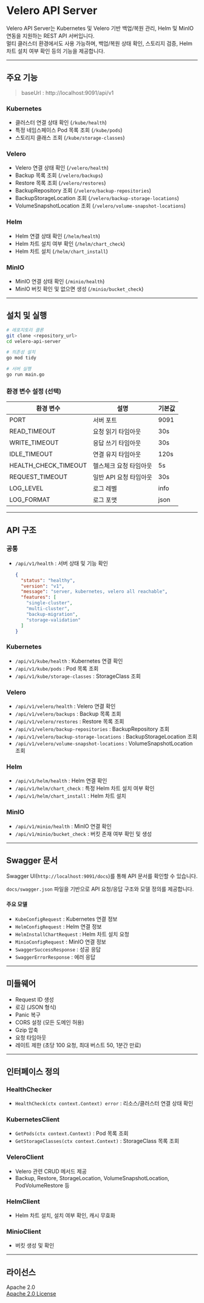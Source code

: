 # Velero API Server

Velero API Server는 Kubernetes 및 Velero 기반 백업/복원 관리, Helm 및 MinIO 연동을 지원하는 REST API 서버입니다.  
멀티 클러스터 환경에서도 사용 가능하며, 백업/복원 상태 확인, 스토리지 검증, Helm 차트 설치 여부 확인 등의 기능을 제공합니다.

---

## 주요 기능

> baseUrl : http://localhost:9091/api/v1

### Kubernetes
- 클러스터 연결 상태 확인 (`/kube/health`)
- 특정 네임스페이스 Pod 목록 조회 (`/kube/pods`)
- 스토리지 클래스 조회 (`/kube/storage-classes`)

### Velero
- Velero 연결 상태 확인 (`/velero/health`)
- Backup 목록 조회 (`/velero/backups`)
- Restore 목록 조회 (`/velero/restores`)
- BackupRepository 조회 (`/velero/backup-repositories`)
- BackupStorageLocation 조회 (`/velero/backup-storage-locations`)
- VolumeSnapshotLocation 조회 (`/velero/volume-snapshot-locations`)

### Helm
- Helm 연결 상태 확인 (`/helm/health`)
- Helm 차트 설치 여부 확인 (`/helm/chart_check`)
- Helm 차트 설치 (`/helm/chart_install`)

### MinIO
- MinIO 연결 상태 확인 (`/minio/health`)
- MinIO 버킷 확인 및 없으면 생성 (`/minio/bucket_check`)

---

## 설치 및 실행

```bash
# 레포지토리 클론
git clone <repository_url>
cd velero-api-server

# 의존성 설치
go mod tidy

# 서버 실행
go run main.go
```

### 환경 변수 설정 (선택)

| 환경 변수 | 설명 | 기본값 |
|-----------|------|--------|
| PORT | 서버 포트 | 9091 |
| READ_TIMEOUT | 요청 읽기 타임아웃 | 30s |
| WRITE_TIMEOUT | 응답 쓰기 타임아웃 | 30s |
| IDLE_TIMEOUT | 연결 유지 타임아웃 | 120s |
| HEALTH_CHECK_TIMEOUT | 헬스체크 요청 타임아웃 | 5s |
| REQUEST_TIMEOUT | 일반 API 요청 타임아웃 | 30s |
| LOG_LEVEL | 로그 레벨 | info |
| LOG_FORMAT | 로그 포맷 | json |

---

## API 구조

### 공통

- `/api/v1/health` : 서버 상태 및 기능 확인
  ```json
  {
    "status": "healthy",
    "version": "v1",
    "message": "server, kubernetes, velero all reachable",
    "features": [
      "single-cluster",
      "multi-cluster",
      "backup-migration",
      "storage-validation"
    ]
  }
  ```

### Kubernetes
- `/api/v1/kube/health` : Kubernetes 연결 확인
- `/api/v1/kube/pods` : Pod 목록 조회
- `/api/v1/kube/storage-classes` : StorageClass 조회

### Velero
- `/api/v1/velero/health` : Velero 연결 확인
- `/api/v1/velero/backups` : Backup 목록 조회
- `/api/v1/velero/restores` : Restore 목록 조회
- `/api/v1/velero/backup-repositories` : BackupRepository 조회
- `/api/v1/velero/backup-storage-locations` : BackupStorageLocation 조회
- `/api/v1/velero/volume-snapshot-locations` : VolumeSnapshotLocation 조회

### Helm
- `/api/v1/helm/health` : Helm 연결 확인
- `/api/v1/helm/chart_check` : 특정 Helm 차트 설치 여부 확인
- `/api/v1/helm/chart_install` : Helm 차트 설치

### MinIO
- `/api/v1/minio/health` : MinIO 연결 확인
- `/api/v1/minio/bucket_check` : 버킷 존재 여부 확인 및 생성

---

## Swagger 문서

Swagger UI(`http://localhost:9091/docs`)를 통해 API 문서를 확인할 수 있습니다.

`docs/swagger.json` 파일을 기반으로 API 요청/응답 구조와 모델 정의를 제공합니다.

#### 주요 모델
- `KubeConfigRequest` : Kubernetes 연결 정보
- `HelmConfigRequest` : Helm 연결 정보
- `HelmInstallChartRequest` : Helm 차트 설치 요청
- `MinioConfigRequest` : MinIO 연결 정보
- `SwaggerSuccessResponse` : 성공 응답
- `SwaggerErrorResponse` : 에러 응답

---

## 미들웨어

- Request ID 생성
- 로깅 (JSON 형식)
- Panic 복구
- CORS 설정 (모든 도메인 허용)
- Gzip 압축
- 요청 타임아웃
- 레이트 제한 (초당 100 요청, 최대 버스트 50, 1분간 만료)

---

## 인터페이스 정의

### HealthChecker
- `HealthCheck(ctx context.Context) error` : 리소스/클러스터 연결 상태 확인

### KubernetesClient
- `GetPods(ctx context.Context)` : Pod 목록 조회
- `GetStorageClasses(ctx context.Context)` : StorageClass 목록 조회

### VeleroClient
- Velero 관련 CRUD 메서드 제공
- Backup, Restore, StorageLocation, VolumeSnapshotLocation, PodVolumeRestore 등

### HelmClient
- Helm 차트 설치, 설치 여부 확인, 캐시 무효화

### MinioClient
- 버킷 생성 및 확인

---

## 라이선스

Apache 2.0  
[Apache 2.0 License](http://www.apache.org/licenses/LICENSE-2.0.html)


